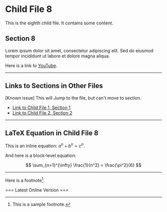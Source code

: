 # Child File 8

This is the eighth child file. It contains some content.

## Section 8

Lorem ipsum dolor sit amet, consectetur adipiscing elit. Sed do eiusmod tempor incididunt ut labore et dolore magna aliqua.

Here is a link to [YouTube](https://www.youtube.com/).

---

## Links to Sections in Other Files

[Known issue] This will Jump to the file, but can't move to section. 

- [Link to Child File 1, Section 1](topic/child1.md#section-1)
- [Link to Child File 2, Section 2](topic/child2.md#section-2)

---

## LaTeX Equation in Child File 8

This is an inline equation: $a^n + b^n = c^n$.

And here is a block-level equation:

$$
\sum_{n=1}^{\infty} \frac{1}{n^2} = \frac{\pi^2}{6}
$$

---

Here is a footnote[^1].

[^1]: This is a sample footnote.

=== Latest Online Version ===
